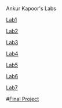 
Ankur Kapoor's Labs

[Lab1](https://github.com/ak2552/Ankur_Kapoor_IDD/blob/master/Lab1.md)

[Lab2](https://github.com/ak2552/Ankur_Kapoor_IDD/blob/master/lab2.md)

[Lab3](https://github.com/ak2552/Ankur_Kapoor_IDD/edit/master/Lab3.md)

[Lab4](https://github.com/ak2552/Ankur_Kapoor_IDD/blob/master/Lab4.md)

[Lab5](https://github.com/ak2552/Ankur_Kapoor_IDD/blob/master/Lab5.md)

[Lab6](https://github.com/ak2552/IDD-Fa19-Lab6)

[Lab7](https://github.com/ak2552/IDD-Fa19-Lab7)



#[Final Project](https://github.com/sgc87/Interactive-Lab-Hub/blob/master/Final%20Project/README.md)


